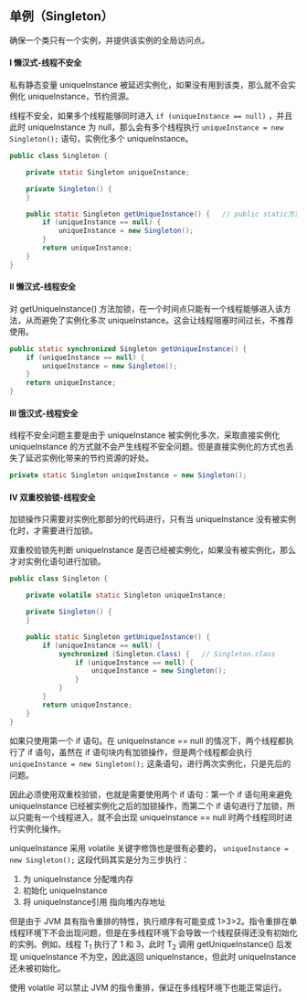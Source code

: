 ## 单例（Singleton）

确保一个类只有一个实例，并提供该实例的全局访问点。



#### Ⅰ 懒汉式-线程不安全

私有静态变量 uniqueInstance 被延迟实例化，如果没有用到该类，那么就不会实例化 uniqueInstance，节约资源。

线程不安全，如果多个线程能够同时进入 `if (uniqueInstance == null)` ，并且此时 uniqueInstance 为 null，那么会有多个线程执行 `uniqueInstance = new Singleton();` 语句，实例化多个 uniqueInstance。

```java
public class Singleton {

    private static Singleton uniqueInstance;

    private Singleton() {
    }

    public static Singleton getUniqueInstance() {   // public static方法
        if (uniqueInstance == null) {
            uniqueInstance = new Singleton();
        }
        return uniqueInstance;
    }
}
```

#### Ⅱ 懒汉式-线程安全

对 getUniqueInstance() 方法加锁，在一个时间点只能有一个线程能够进入该方法，从而避免了实例化多次 uniqueInstance。这会让线程阻塞时间过长，不推荐使用。

```java
public static synchronized Singleton getUniqueInstance() {
    if (uniqueInstance == null) {
        uniqueInstance = new Singleton();
    }
    return uniqueInstance;
}
```

#### Ⅲ 饿汉式-线程安全

线程不安全问题主要是由于 uniqueInstance 被实例化多次，采取直接实例化 uniqueInstance 的方式就不会产生线程不安全问题。但是直接实例化的方式也丢失了延迟实例化带来的节约资源的好处。

```java
private static Singleton uniqueInstance = new Singleton();
```

#### Ⅳ 双重校验锁-线程安全

加锁操作只需要对实例化那部分的代码进行，只有当 uniqueInstance 没有被实例化时，才需要进行加锁。

双重校验锁先判断 uniqueInstance 是否已经被实例化，如果没有被实例化，那么才对实例化语句进行加锁。

```java
public class Singleton {

    private volatile static Singleton uniqueInstance;

    private Singleton() {
    }

    public static Singleton getUniqueInstance() {
        if (uniqueInstance == null) {
            synchronized (Singleton.class) {   // Singleton.class
                if (uniqueInstance == null) {
                    uniqueInstance = new Singleton();
                }
            }
        }
        return uniqueInstance;
    }
}
```

如果只使用第一个 if 语句。在 uniqueInstance == null 的情况下，两个线程都执行了 if 语句，虽然在 if 语句块内有加锁操作，但是两个线程都会执行 `uniqueInstance = new Singleton();` 这条语句，进行两次实例化，只是先后的问题。

因此必须使用双重校验锁，也就是需要使用两个 if 语句：第一个 if 语句用来避免 uniqueInstance 已经被实例化之后的加锁操作，而第二个 if 语句进行了加锁，所以只能有一个线程进入，就不会出现 uniqueInstance == null 时两个线程同时进行实例化操作。

uniqueInstance 采用 volatile 关键字修饰也是很有必要的， `uniqueInstance = new Singleton();` 这段代码其实是分为三步执行：

1. 为 uniqueInstance 分配堆内存
2. 初始化 uniqueInstance
3. 将 uniqueInstance引用 指向堆内存地址

但是由于 JVM 具有指令重排的特性，执行顺序有可能变成 1>3>2。指令重排在单线程环境下不会出现问题，但是在多线程环境下会导致一个线程获得还没有初始化的实例。例如，线程 T<sub>1</sub> 执行了 1 和 3，此时 T<sub>2</sub> 调用 getUniqueInstance() 后发现 uniqueInstance 不为空，因此返回 uniqueInstance，但此时 uniqueInstance 还未被初始化。

使用 volatile 可以禁止 JVM 的指令重排，保证在多线程环境下也能正常运行。
